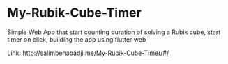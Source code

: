 # My-Rubik-Cube-Timer
Simple Web App that start counting duration of solving a Rubik cube, start timer on click, building the app using flutter web

Link: http://salimbenabadji.me/My-Rubik-Cube-Timer/#/
